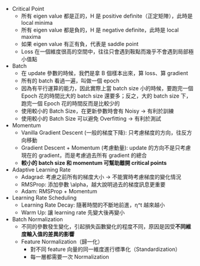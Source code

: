 * Critical Point
	* 所有 eigen value 都是正的，H 是 positive definite（正定矩陣），此時是 local minima
	* 所有 eigen value 都是負的，H 是 negative definite，此時是 local maxima
	* 如果 eigen value 有正有負，代表是 saddle point
	* Loss 在一個維度很高的空間中，往往只會遇到鞍點而幾乎不會遇到局部極小值點
* Batch 
	* 在 update 參數的時候，我們是拿 B 個樣本出來，算 loss、算 gradient
	* 所有的 batch 看過一遍，叫做一個 epoch
	* 因為有平行運算的能力，因此實際上當 batch size 小的時候，要跑完一個 Epoch 花的時間比大的 batch size 還要多；反之，大的 batch size 下，跑完一個 Epoch 花的時間反而是比較少的
	* 使用較小的 Batch Size，在更新參數時會有 Noisy → 有利於訓練
	* 使用較小的 Batch Size 可以避免 Overfitting → 有利於測試
* Momentum
	* Vanilla Gradient Descent (一般的梯度下降): 只考慮梯度的方向，往反方向移動
	* Gradient Descent + Momentum (考慮動量): update 的方向不是只考慮現在的 gradient，而是考慮過去所有 gradient 的總合
	*  **較小的 batch size 和 momentum 可幫助離開 critical points**
* Adaptive Learning Rate
	* Adagrad: 考慮之前所有的梯度大小 → 不能實時考慮梯度的變化情況
	* RMSProp: 添加參數 \alpha，越大說明過去的梯度訊息更重要
	* Adam: RMSProp + Momentum
* Learning Rate Scheduling
	* Learning Rate Decay: 隨著時間的不斷地前進，η^t 越來越小
	* Warm Up: 讓 learning rate 先變大後再變小
* Batch Normalization
	* 不同的參數發生變化，引起損失函數變化的程度不同，原因是因受**不同維度輸入值的差異的影響**
	* Feature Normalization（歸一化）
		* 對不同 feature 向量的同一維度進行標準化（Standardization）
		* 每一層都需要一次 Normalization
